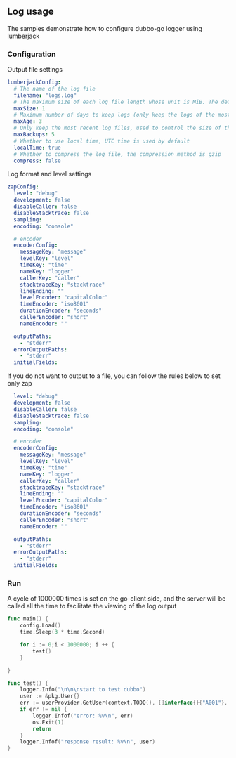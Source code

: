 ## Log usage

The samples demonstrate how to configure dubbo-go logger using lumberjack

### Configuration

Output file settings

```yaml
lumberjackConfig:
  # The name of the log file
  filename: "logs.log"
  # The maximum size of each log file length whose unit is MiB. The default value is 100MiB.
  maxSize: 1
  # Maximum number of days to keep logs (only keep the logs of the most recent days)
  maxAge: 3
  # Only keep the most recent log files, used to control the size of the total log of the program
  maxBackups: 5
  # Whether to use local time, UTC time is used by default
  localTime: true
  # Whether to compress the log file, the compression method is gzip
  compress: false
```

Log format and level settings

```yaml
zapConfig:
  level: "debug"
  development: false
  disableCaller: false
  disableStacktrace: false
  sampling:
  encoding: "console"

  # encoder
  encoderConfig:
    messageKey: "message"
    levelKey: "level"
    timeKey: "time"
    nameKey: "logger"
    callerKey: "caller"
    stacktraceKey: "stacktrace"
    lineEnding: ""
    levelEncoder: "capitalColor"
    timeEncoder: "iso8601"
    durationEncoder: "seconds"
    callerEncoder: "short"
    nameEncoder: ""

  outputPaths:
    - "stderr"
  errorOutputPaths:
    - "stderr"
  initialFields:
```

If you do not want to output to a file, you can follow the rules below to set only zap

```yaml
  level: "debug"
  development: false
  disableCaller: false
  disableStacktrace: false
  sampling:
  encoding: "console"

  # encoder
  encoderConfig:
    messageKey: "message"
    levelKey: "level"
    timeKey: "time"
    nameKey: "logger"
    callerKey: "caller"
    stacktraceKey: "stacktrace"
    lineEnding: ""
    levelEncoder: "capitalColor"
    timeEncoder: "iso8601"
    durationEncoder: "seconds"
    callerEncoder: "short"
    nameEncoder: ""

  outputPaths:
    - "stderr"
  errorOutputPaths:
    - "stderr"
  initialFields:
```

### Run

A cycle of 1000000 times is set on the go-client side, and the server will be called all the time to facilitate the viewing of the log output

```go
func main() {
	config.Load()
	time.Sleep(3 * time.Second)

	for i := 0;i < 1000000; i ++ {
		test()
	}

}

func test() {
	logger.Info("\n\n\nstart to test dubbo")
	user := &pkg.User{}
	err := userProvider.GetUser(context.TODO(), []interface{}{"A001"}, user)
	if err != nil {
		logger.Infof("error: %v\n", err)
		os.Exit(1)
		return
	}
	logger.Infof("response result: %v\n", user)
}
```

